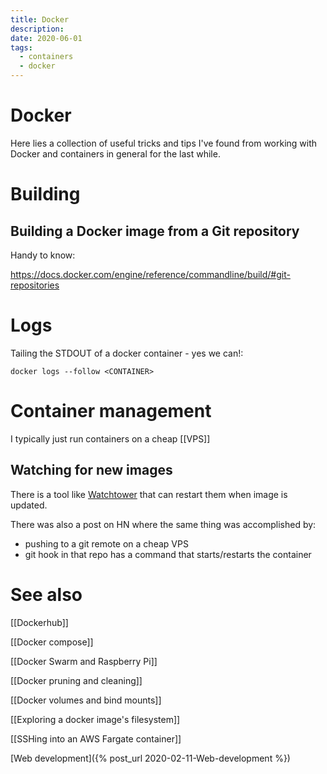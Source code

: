 ```yaml
---
title: Docker
description:
date: 2020-06-01
tags:
  - containers
  - docker
---
```


# Docker

Here lies a collection of useful tricks and tips I've found from working with Docker and containers in general for the last while.

# Building

## Building a Docker image from a Git repository

Handy to know:

https://docs.docker.com/engine/reference/commandline/build/#git-repositories

# Logs
Tailing the STDOUT of a docker container - yes we can!:

```
docker logs --follow <CONTAINER>
```

# Container management
I typically just run containers on a cheap [[VPS]]

## Watching for new images
There is a tool like [Watchtower](https://github.com/containrrr/watchtower ) that can restart them when image is updated.

There was also a post on HN where the same thing was accomplished by:
- pushing to a git remote on a cheap VPS
- git hook in that repo has a command that starts/restarts the container

# See also
[[Dockerhub]]

[[Docker compose]]

[[Docker Swarm and Raspberry Pi]]

[[Docker pruning and cleaning]]

[[Docker volumes and bind mounts]]

[[Exploring a docker image's filesystem]]

[[SSHing into an AWS Fargate container]]

[Web development]({% post_url 2020-02-11-Web-development %})